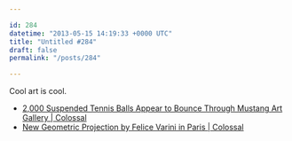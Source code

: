 ```yaml
---

id: 284
datetime: "2013-05-15 14:19:33 +0000 UTC"
title: "Untitled #284"
draft: false
permalink: "/posts/284"

---
```


Cool art is cool. 

 
 * [2,000 Suspended Tennis Balls Appear to Bounce Through Mustang Art Gallery | Colossal](http://www.thisiscolossal.com/2012/03/2000-suspended-tennis-balls-appear-to-bounce-through-mustang-art-gallery/)
 * [New Geometric Projection by Felice Varini in Paris | Colossal](http://www.thisiscolossal.com/2013/05/new-geometric-projection-by-felice-varini-in-paris/)


